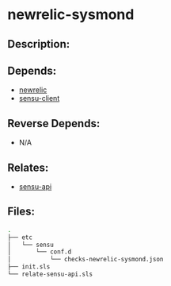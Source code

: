 # newrelic-sysmond

## Description:



## Depends:

  -  [newrelic](/salt/newrelic)
  -  [sensu-client](/salt/sensu-client)

## Reverse Depends:

  -  N/A

## Relates:

  -  [sensu-api](/salt/sensu-api)

## Files:

```bash
.
├── etc
│   └── sensu
│       └── conf.d
│           └── checks-newrelic-sysmond.json
├── init.sls
└── relate-sensu-api.sls
```
